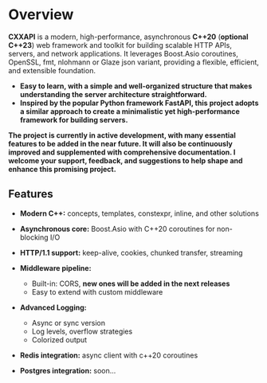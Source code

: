 # Overview

**CXXAPI** is a modern, high-performance, asynchronous **C++20** (**optional C++23**) web framework and toolkit for building scalable HTTP APIs, servers, and network applications.
It leverages Boost.Asio coroutines, OpenSSL, fmt, nlohmann or Glaze json variant, providing a flexible, efficient, and extensible foundation.  

- **Easy to learn, with a simple and well-organized structure that makes understanding the server architecture straightforward.**
- **Inspired by the popular Python framework FastAPI, this project adopts a similar approach to create a minimalistic yet high-performance framework for building servers.**


**The project is currently in active development, with many essential features to be added in the near future. It will also be continuously improved and supplemented with comprehensive documentation. I welcome your support, feedback, and suggestions to help shape and enhance this promising project.**

## Features

- **Modern C++:** concepts, templates, constexpr, inline, and other solutions
- **Asynchronous core:** Boost.Asio with C++20 coroutines for non-blocking I/O

- **HTTP/1.1 support:** keep-alive, cookies, chunked transfer, streaming

- **Middleware pipeline:**
    - Built-in: CORS, **new ones will be added in the next releases**
    - Easy to extend with custom middleware

- **Advanced Logging:**
    - Async or sync version
    - Log levels, overflow strategies
    - Colorized output

- **Redis integration:** async client with c++20 coroutines
- **Postgres integration:** soon...